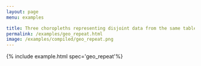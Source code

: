 ```yaml
---
layout: page
menu: examples

title: Three choropleths representing disjoint data from the same table
permalink: /examples/geo_repeat.html
image: /examples/compiled/geo_repeat.png
---
```




{% include example.html spec='geo_repeat'%}
